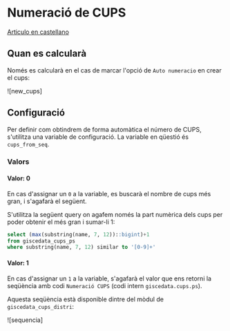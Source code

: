 # Numeració de CUPS

[Articulo en castellano](numeracio_cups.es.md)

## Quan es calcularà

Només es calcularà en el cas de marcar l'opció de `Auto numeracio` en crear el cups:

![new_cups]

## Configuració

Per definir com obtindrem de forma automàtica el número de CUPS, s'utilitza una variable de configuració. La variable en qüestió és `cups_from_seq`.

### Valors

#### Valor: 0

En cas d'assignar un `0` a la variable, es buscarà el nombre de cups més gran, i s'agafarà el següent.

S'utilitza la següent query on agafem només la part numèrica dels cups per poder obtenir el més gran i sumar-li 1:

```sql
select (max(substring(name, 7, 12))::bigint)+1
from giscedata_cups_ps
where substring(name, 7, 12) similar to '[0-9]+'
```

#### Valor: 1

En cas d'assignar un `1` a la variable, s'agafarà el valor que ens retorni la seqüència amb codi `Numeració CUPS` (codi intern `giscedata.cups.ps`).

Aquesta seqüència està disponible dintre del mòdul de `giscedata_cups_distri`:

![sequencia]
